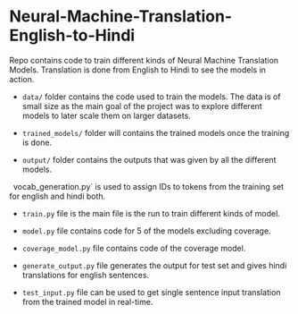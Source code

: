 # Neural-Machine-Translation-English-to-Hindi

Repo contains code to train different kinds of Neural Machine Translation Models. Translation is done from English to Hindi to see the models in action.

- `data/` folder contains the code used to train the models. The data is of small size as the main goal of the project was to explore different models to later scale them on larger datasets.

- `trained_models/` folder will contains the trained models once the training is done.

- `output/` folder contains the outputs that was given by all the different models.

` `vocab_generation.py` is used to assign IDs to tokens from the training set for english and hindi both.

- `train.py` file is the main file is the run to train different kinds of model.

- `model.py` file contains code for 5 of the models excluding coverage.

- `coverage_model.py` file contains code of the coverage model.

- `generate_output.py` file generates the output for test set and gives hindi translations for english sentences.

- `test_input.py` file can be used to get single sentence input translation from the trained model in real-time.
